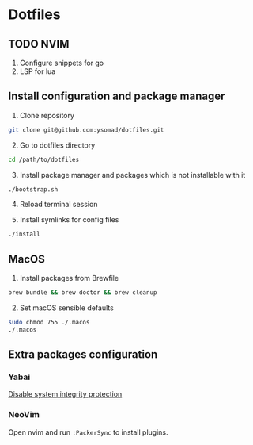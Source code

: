 # Dotfiles

## TODO NVIM
1. Configure snippets for go
2. LSP for lua

## Install configuration and package manager

1. Clone repository
```sh
git clone git@github.com:ysomad/dotfiles.git
```

2. Go to dotfiles directory
```sh
cd /path/to/dotfiles
```

3. Install package manager and packages which is not installable with it
```sh
./bootstrap.sh
```

4. Reload terminal session

5. Install symlinks for config files
```sh
./install
```

## MacOS

1. Install packages from Brewfile
```sh
brew bundle && brew doctor && brew cleanup
```

2. Set macOS sensible defaults
```sh
sudo chmod 755 ./.macos
./.macos
```

## Extra packages configuration

### Yabai
[Disable system integrity protection](https://github.com/koekeishiya/yabai/wiki/Disabling-System-Integrity-Protection)

### NeoVim
Open nvim and run `:PackerSync` to install plugins.


